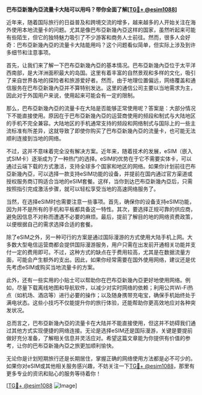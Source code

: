 **巴布亞新幾內亞流量卡大陆可以用吗？带你全面了解[[TG💪+ @esim1088](https://t.me/s/esim1088)]**

近年来，随着国际旅行的日益普及和跨境交流的增多，越来越多的人开始关注在海外使用本地流量卡的问题。尤其是像巴布亞新幾內亞这样的国家，虽然听起来可能有些陌生，但它的独特魅力吸引了不少游客和商务人士前往。然而，很多人会好奇：巴布亞新幾內亞的流量卡大陆能用吗？这个问题看似简单，但实际上涉及到许多细节和注意事项。

首先，让我们来了解一下巴布亞新幾內亞的基本情况。巴布亞新幾內亞位于太平洋西南部，是大洋洲面积最大的岛国。这里有着丰富的自然景观和多样的文化，吸引了来自世界各地的探险者和旅游爱好者。然而，由于地理位置偏远，网络覆盖和通信服务在巴布亞新幾內亞并不算特别发达。这里的通信公司主要以当地需求为主，因此对于外国用户来说，使用起来可能会有一定的限制。

那么，巴布亞新幾內亞的流量卡在大陆是否能够正常使用呢？答案是：大部分情况下不能直接使用。原因在于巴布亞新幾內亞的运营商使用的频段和制式与大陆地区的手机不完全兼容。大陆地区的手机通常支持的频段和网络制式与国际上的一些主流标准有所差异，这就导致了即使你购买了巴布亞新幾內亞的流量卡，也可能无法顺利连接到当地的网络。

不过，这并不意味着完全没有解决方案。近年来，随着技术的发展，eSIM（嵌入式SIM卡）逐渐成为了一种热门的选择。eSIM的优势在于它不需要实体卡，可以通过云端下载的方式激活，支持全球多个国家和地区的网络。如果你计划前往巴布亞新幾內亞，可以选择一款支持eSIM功能的设备，并提前在国内通过官方渠道或授权服务商订购适合当地的eSIM套餐。这样，当你到达巴布亞新幾內亞后，只需按照指引完成激活步骤，就可以轻松享受当地的高速网络服务了。

当然，在选择eSIM时也需要注意一些事项。首先，确保你的设备支持eSIM功能，因为并不是所有的手机和平板都具备这一特性。其次，要选择正规可靠的供应商，避免因信息不对称而遭遇不必要的麻烦。最后，提前了解目的地的网络资费政策，以便根据自己的需求选择合适的套餐。

除了eSIM之外，另一种可行的方案是通过国际漫游的方式使用大陆手机上网。大多数大型电信运营商都会提供国际漫游服务，用户只需在出发前开通相关功能并支付一定的费用即可。不过，这种方式的缺点在于费用较高，尤其是在数据流量方面，可能会产生额外的支出。因此，如果你经常需要在国外使用网络，建议还是优先考虑eSIM或购买当地流量卡的方案。

此外，还有一些实用的小贴士可以帮助你在巴布亞新幾內亞更好地使用网络。例如，尽量下载离线地图和导航软件，以减少对实时网络的依赖；利用公共Wi-Fi热点（如机场、酒店等）进行必要的操作；以及随身携带充电宝，确保手机始终处于满电状态。这些小技巧不仅能提升你的旅行体验，还能帮助你更高效地应对各种突发状况。

总而言之，巴布亞新幾內亞的流量卡在大陆并不能直接使用，但这并不妨碍我们通过其他方式实现便捷的网络连接。无论是选择eSIM还是国际漫游，关键是要提前做好充分准备，了解相关信息并灵活应对。希望这篇文章能为你提供有价值的参考，让你的巴布亞新幾內亞之旅更加顺利愉快。

无论你是计划短期旅行还是长期居住，掌握正确的网络使用方法都是必不可少的。如果你对eSIM或其他相关服务感兴趣，不妨关注一下[TG💪+ @esim1088](https://t.me/s/esim1088)，那里有更多专业的资讯和贴心的服务等待着你！

[[TG💪+ @esim1088](https://t.me/s/esim1088) ![Image](https://i.postimg.cc/4NQfJmqS/Snipaste-2025-05-13-00-14-12.png)]